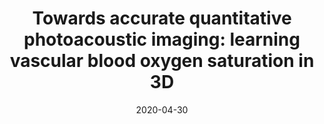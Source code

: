 ---
title: "Towards accurate quantitative photoacoustic imaging: learning vascular blood oxygen saturation in 3D"
collection: preprints
authors: 'C. Bench, A. Hauptmann, B. Cox'
date: 2020-04-30
paperurl: 'http://asHauptmann.github.io/files/2020_Bench_preprint.pdf'
paperlink: 'https://arxiv.org/abs/2005.01089'
---